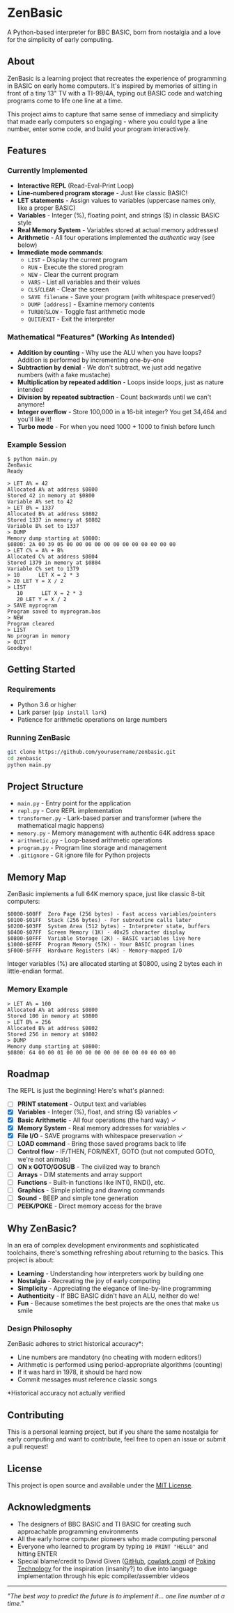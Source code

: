 # ZenBasic

A Python-based interpreter for BBC BASIC, born from nostalgia and a love for the simplicity of early computing.

## About

ZenBasic is a learning project that recreates the experience of programming in BASIC on early home computers. It's inspired by memories of sitting in front of a tiny 13" TV with a TI-99/4A, typing out BASIC code and watching programs come to life one line at a time.

This project aims to capture that same sense of immediacy and simplicity that made early computers so engaging - where you could type a line number, enter some code, and build your program interactively.

## Features

### Currently Implemented
- **Interactive REPL** (Read-Eval-Print Loop)
- **Line-numbered program storage** - Just like classic BASIC!
- **LET statements** - Assign values to variables (uppercase names only, like a proper BASIC)
- **Variables** - Integer (%), floating point, and strings ($) in classic BASIC style
- **Real Memory System** - Variables stored at actual memory addresses!
- **Arithmetic** - All four operations implemented the *authentic* way (see below)
- **Immediate mode commands**:
  - `LIST` - Display the current program
  - `RUN` - Execute the stored program
  - `NEW` - Clear the current program  
  - `VARS` - List all variables and their values
  - `CLS`/`CLEAR` - Clear the screen
  - `SAVE filename` - Save your program (with whitespace preserved!)
  - `DUMP [address]` - Examine memory contents
  - `TURBO`/`SLOW` - Toggle fast arithmetic mode
  - `QUIT`/`EXIT` - Exit the interpreter

### Mathematical "Features" (Working As Intended)
- **Addition by counting** - Why use the ALU when you have loops? Addition is performed by incrementing one-by-one
- **Subtraction by denial** - We don't subtract, we just add negative numbers (with a fake mustache)
- **Multiplication by repeated addition** - Loops inside loops, just as nature intended
- **Division by repeated subtraction** - Count backwards until we can't anymore!
- **Integer overflow** - Store 100,000 in a 16-bit integer? You get 34,464 and you'll like it!
- **Turbo mode** - For when you need 1000 + 1000 to finish before lunch

### Example Session

```
$ python main.py
ZenBasic
Ready

> LET A% = 42
Allocated A% at address $0800
Stored 42 in memory at $0800
Variable A% set to 42
> LET B% = 1337
Allocated B% at address $0802  
Stored 1337 in memory at $0802
Variable B% set to 1337
> DUMP
Memory dump starting at $0800:
$0800: 2A 00 39 05 00 00 00 00 00 00 00 00 00 00 00 00
> LET C% = A% + B%
Allocated C% at address $0804
Stored 1379 in memory at $0804
Variable C% set to 1379
> 10      LET X = 2 * 3
> 20 LET Y = X / 2  
> LIST
   10      LET X = 2 * 3
   20 LET Y = X / 2
> SAVE myprogram
Program saved to myprogram.bas
> NEW
Program cleared
> LIST
No program in memory
> QUIT
Goodbye!
```

## Getting Started

### Requirements
- Python 3.6 or higher
- Lark parser (`pip install lark`)
- Patience for arithmetic operations on large numbers

### Running ZenBasic
```bash
git clone https://github.com/yourusername/zenbasic.git
cd zenbasic
python main.py
```

## Project Structure
- `main.py` - Entry point for the application
- `repl.py` - Core REPL implementation
- `transformer.py` - Lark-based parser and transformer (where the mathematical magic happens)
- `memory.py` - Memory management with authentic 64K address space
- `arithmetic.py` - Loop-based arithmetic operations
- `program.py` - Program line storage and management
- `.gitignore` - Git ignore file for Python projects

## Memory Map

ZenBasic implements a full 64K memory space, just like classic 8-bit computers:

```
$0000-$00FF  Zero Page (256 bytes) - Fast access variables/pointers
$0100-$01FF  Stack (256 bytes) - For subroutine calls later
$0200-$03FF  System Area (512 bytes) - Interpreter state, buffers
$0400-$07FF  Screen Memory (1K) - 40x25 character display  
$0800-$0FFF  Variable Storage (2K) - BASIC variables live here
$1000-$EFFF  Program Memory (57K) - Your BASIC program lines
$F000-$FFFF  Hardware Registers (4K) - Memory-mapped I/O
```

Integer variables (%) are allocated starting at $0800, using 2 bytes each in little-endian format.

### Memory Example
```
> LET A% = 100
Allocated A% at address $0800
Stored 100 in memory at $0800
> LET B% = 256  
Allocated B% at address $0802
Stored 256 in memory at $0802
> DUMP
Memory dump starting at $0800:
$0800: 64 00 00 01 00 00 00 00 00 00 00 00 00 00 00 00
```

## Roadmap

The REPL is just the beginning! Here's what's planned:

- [ ] **PRINT statement** - Output text and variables
- [x] **Variables** - Integer (%), float, and string ($) variables ✓
- [x] **Basic Arithmetic** - All four operations (the hard way) ✓
- [x] **Memory System** - Real memory addresses for variables ✓
- [x] **File I/O** - SAVE programs with whitespace preservation ✓
- [ ] **LOAD command** - Bring those saved programs back to life
- [ ] **Control flow** - IF/THEN, FOR/NEXT, GOTO (but not computed GOTO, we're not animals)
- [ ] **ON x GOTO/GOSUB** - The civilized way to branch
- [ ] **Arrays** - DIM statements and array support
- [ ] **Functions** - Built-in functions like INT(), RND(), etc.
- [ ] **Graphics** - Simple plotting and drawing commands
- [ ] **Sound** - BEEP and simple tone generation
- [ ] **PEEK/POKE** - Direct memory access for the brave

## Why ZenBasic?

In an era of complex development environments and sophisticated toolchains, there's something refreshing about returning to the basics. This project is about:

- **Learning** - Understanding how interpreters work by building one
- **Nostalgia** - Recreating the joy of early computing
- **Simplicity** - Appreciating the elegance of line-by-line programming
- **Authenticity** - If BBC BASIC didn't have an ALU, neither do we!
- **Fun** - Because sometimes the best projects are the ones that make us smile

### Design Philosophy

ZenBasic adheres to strict historical accuracy*:
- Line numbers are mandatory (no cheating with modern editors!)
- Arithmetic is performed using period-appropriate algorithms (counting)
- If it was hard in 1978, it should be hard now
- Commit messages must reference classic songs

*Historical accuracy not actually verified

## Contributing

This is a personal learning project, but if you share the same nostalgia for early computing and want to contribute, feel free to open an issue or submit a pull request!

## License

This project is open source and available under the [MIT License](LICENSE).

## Acknowledgments

- The designers of BBC BASIC and TI BASIC for creating such approachable programming environments
- All the early home computer pioneers who made computing personal
- Everyone who learned to program by typing `10 PRINT "HELLO"` and hitting ENTER
- Special blame/credit to David Given ([GitHub](https://github.com/davidgiven), [cowlark.com](http://cowlark.com)) of [Poking Technology](https://www.youtube.com/@hjalfi) for the inspiration (insanity?) to dive into language implementation through his epic compiler/assembler videos

---

*"The best way to predict the future is to implement it... one line number at a time."*

